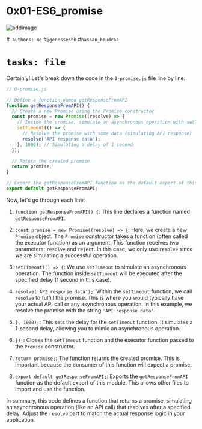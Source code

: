 # 0x01-ES6_promise

![addimage](https://www.courseduck.com/programming/node-js/images/nodejs_udemy.jpg)

#`` authors: me`` 
#``@genesseshb``
#``hassan_boudraa``

# ``tasks: file``

Certainly! Let's break down the code in the `0-promise.js` file line by line:

```javascript
// 0-promise.js

// Define a function named getResponseFromAPI
function getResponseFromAPI() {
  // Create a new Promise using the Promise constructor
  const promise = new Promise((resolve) => {
    // Inside the promise, simulate an asynchronous operation with setTimeout
    setTimeout(() => {
      // Resolve the promise with some data (simulating API response)
      resolve('API response data');
    }, 1000); // Simulating a delay of 1 second
  });

  // Return the created promise
  return promise;
}

// Export the getResponseFromAPI function as the default export of this module
export default getResponseFromAPI;
```

Now, let's go through each line:

1. `function getResponseFromAPI() {`: This line declares a function named `getResponseFromAPI`.

2. `const promise = new Promise((resolve) => {`: Here, we create a new `Promise` object. The `Promise` constructor takes a function (often called the executor function) as an argument. This function receives two parameters: `resolve` and `reject`. In this case, we only use `resolve` since we are simulating a successful operation.

3. `setTimeout(() => {`: We use `setTimeout` to simulate an asynchronous operation. The function inside `setTimeout` will be executed after the specified delay (1 second in this case).

4. `resolve('API response data');`: Within the `setTimeout` function, we call `resolve` to fulfill the promise. This is where you would typically have your actual API call or any asynchronous operation. In this example, we resolve the promise with the string `'API response data'`.

5. `}, 1000);`: This sets the delay for the `setTimeout` function. It simulates a 1-second delay, allowing you to mimic an asynchronous operation.

6. `});`: Closes the `setTimeout` function and the executor function passed to the `Promise` constructor.

7. `return promise;`: The function returns the created promise. This is important because the consumer of this function will expect a promise.

8. `export default getResponseFromAPI;`: Exports the `getResponseFromAPI` function as the default export of this module. This allows other files to import and use the function.

In summary, this code defines a function that returns a promise, simulating an asynchronous operation (like an API call) that resolves after a specified delay. Adjust the `resolve` part to match the actual response logic in your application.


